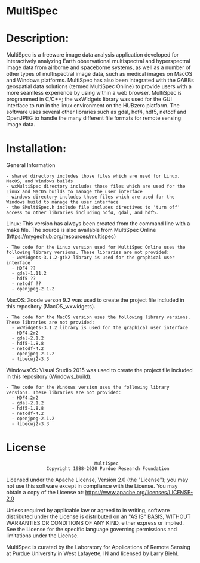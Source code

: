 # MultiSpec

# Description: 
MultiSpec is a freeware image data analysis application developed for interactively analyzing Earth observational multispectral and hyperspectral image data from airborne and spaceborne systems, as well as a number of other types of multispectral image data, such as medical images on MacOS and Windows platforms. MultiSpec has also been integrated with the GABBs geospatial data solutions (termed MultiSpec Online) to provide users with a more seamless experience by using within a web browser. MultiSpec is programmed in C/C++; the wxWidgets library was used for the GUI interface to run in the linux environment on the HUBzero platform. The software uses several other libraries such as gdal, hdf4, hdf5, netcdf and OpenJPEG to handle the many different file formats for remote sensing image data. 
# Installation:
  General Information
  
    - shared directory includes those files which are used for Linux, MacOS, and Windows builds
    - wxMultiSpec directory includes those files which are used for the Linux and MacOS builds to manage the user interface
    - windows directory includes those files which are used for the Windows build to manage the user interface
    - the SMultiSpec.h include file includes directives to 'turn off' access to other libraries including hdf4, gdal, and hdf5.
  
  Linux: This version has always been created from the command line with a make file. The source is also available from MultiSpec Online (https://mygeohub.org/resources/multispec)
  
    - The code for the Linux version used for MultiSpec Online uses the following library versions. These libraries are not provided:
      - wxWidgets-3.1.2-gtk2 library is used for the graphical user interface
      - HDF4 ??
      - gdal-1.11.2
      - hdf5 ??
      - netcdf ??
      - openjpeg-2.1.2
  
  MacOS: Xcode verson 9.2 was used to create the project file included in this repository (MacOS_wxwidgets).
  
    - The code for the MacOS version uses the following library versions. These libraries are not provided:
      - wxWidgets-3.1.2 library is used for the graphical user interface
      - HDF4.2r2
      - gdal-2.1.2
      - hdf5-1.8.8
      - netcdf-4.2
      - openjpeg-2.1.2
      - libecwj2-3.3
  
  WindowsOS: Visual Studio 2015 was used to create the project file included in this repository (Windows_build).
  
    - The code for the Windows version uses the following library versions. These libraries are not provided:
      - HDF4.2r2
      - gdal-2.1.2
      - hdf5-1.8.8
      - netcdf-4.2
      - openjpeg-2.1.2
      - libecwj2-3.3
       
# License

                                     MultiSpec
                   Copyright 1988-2020 Purdue Research Foundation

 Licensed under the Apache License, Version 2.0 (the "License"); you may not use
 this software except in compliance with the License. You may obtain a copy of the
 License at:  https://www.apache.org/licenses/LICENSE-2.0

 Unless required by applicable law or agreed to in writing, software distributed
 under the License is distributed on an "AS IS" BASIS, WITHOUT WARRANTIES OR
 CONDITIONS OF ANY KIND, either express or implied. See the License for the specific
 language governing permissions and limitations under the License.

 MultiSpec is curated by the Laboratory for Applications of Remote Sensing at
 Purdue University in West Lafayette, IN and licensed by Larry Biehl.

